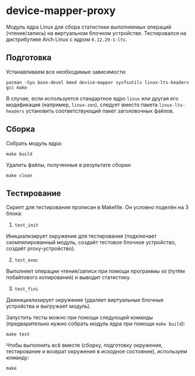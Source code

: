 # device-mapper-proxy

Модуль ядра Linux для сбора статистики выполняемых операций (чтение/запись) на виртуальном блочном устройстве.
Тестировался на дистрибутиве Arch Linux с ядром `6.12.29-1-lts`.

## Подготовка

Устанавливаем все необходимые зависимости:

```pacman -Syu base-devel kmod device-mapper sysfsutils linux-lts-headers gcc make```

В случае, если используется стандартное ядро `linux` или другая его модификация (например, `linux-zen`), следует вместо пакета `linux-lts-headers` установить соответствующий пакет заголовочных файлов.

## Сборка

Собрать модуль ядра:

```make build```

Удалить файлы, полученные в результате сборки:

```make clean```

## Тестирование

Скрипт для тестирования прописан в Makefile. Он условно поделён на 3 блока:

1. `test_init`

Инициализирует окружение для тестирования (подключает скомпилированный модуль, создаёт тестовое блочное устройство, создаёт proxy-устройство).

2. `test_exec`

Выполняет операции чтения/записи при помощи программы `dd` (путём побайтового копирования) и выводит статистику.

3. `test_fini`

Деинициализирует окружение (удаляет виртуальные блочные устройства и выгружает модуль).

Запустить тесты можно при помощи следующей команды (предварительно нужно собрать модуль ядра при помощи ```make build```):

```make test```

Чтобы выполнить всё вместе (сборку, подготовку окружения, тестирование и возврат окружения в исходное состояние), используем команду:

```make```

